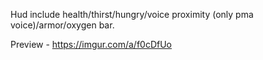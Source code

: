 Hud include health/thirst/hungry/voice proximity (only pma voice)/armor/oxygen bar.

Preview - https://imgur.com/a/f0cDfUo
